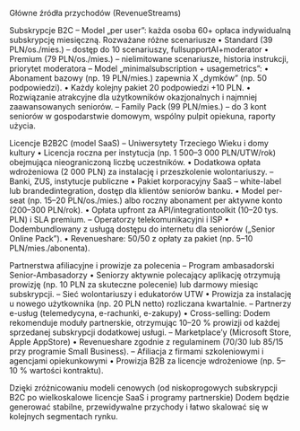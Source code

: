 Główne źródła przychodów (RevenueStreams)

Subskrypcje B2C
– Model „per user”: każda osoba 60+ opłaca indywidualną subskrypcję miesięczną. Rozważane różne scenariusze
• Standard (39 PLN/os./mies.) – dostęp do 10 scenariuszy, fullsupportAI+moderator
• Premium (79 PLN/os./mies.) – nielimitowane scenariusze, historia instrukcji, priorytet moderatora
– Model „minimalsubscription + usagemetrics”:
• Abonament bazowy (np. 19 PLN/mies.) zapewnia X „dymków” (np. 50 podpowiedzi).
• Każdy kolejny pakiet 20 podpowiedzi +10 PLN.
• Rozwiązanie atrakcyjne dla użytkowników okazjonalnych i najmniej zaawansowanych seniorów.
– Family Pack (99 PLN/mies.) – do 3 kont seniorów w gospodarstwie domowym, wspólny pulpit opiekuna, raporty użycia.

Licencje B2B2C (model SaaS)
– Uniwersytety Trzeciego Wieku i domy kultury
• Licencja roczna per instytucja (np. 1 500–3 000 PLN/UTW/rok) obejmująca nieograniczoną liczbę uczestników.
• Dodatkowa opłata wdrożeniowa (2 000 PLN) za instalację i przeszkolenie wolontariuszy.
– Banki, ZUS, instytucje publiczne
• Pakiet korporacyjny SaaS – white-label lub brandedintegration, dostęp dla klientów seniorów banku.
• Model per-seat (np. 15–20 PLN/os./mies.) albo roczny abonament per aktywne konto (200–300 PLN/rok).
• Opłata upfront za API/integrationtoolkit (10–20 tys. PLN) i SLA premium.
– Operatorzy telekomunikacyjni i ISP
• Dodembundlowany z usługą dostępu do internetu dla seniorów („Senior Online Pack”).
• Revenueshare: 50/50 z opłaty za pakiet (np. 5–10 PLN/mies./abonenta).

Partnerstwa afiliacyjne i prowizje za polecenia
– Program ambasadorski Senior-Ambasadorzy
• Seniorzy aktywnie polecający aplikację otrzymują prowizję (np. 10 PLN za skuteczne polecenie) lub darmowy miesiąc subskrypcji.
– Sieć wolontariuszy i edukatorów UTW
• Prowizja za instalację u nowego użytkownika (np. 20 PLN netto) rozliczana kwartalnie.
– Partnerzy e-usług (telemedycyna, e-rachunki, e-zakupy)
• Cross-selling: Dodem rekomenduje moduły partnerskie, otrzymując 10–20 % prowizji od każdej sprzedanej subskrypcji dodatkowej usługi.
– Marketplace’y (Microsoft Store, Apple AppStore)
• Revenueshare zgodnie z regulaminem (70/30 lub 85/15 przy programie Small Business).
– Afiliacja z firmami szkoleniowymi i agencjami opiekunkowymi
• Prowizja B2B za licencje wdrożeniowe (np. 5–10 % wartości kontraktu).

Dzięki zróżnicowaniu modeli cenowych (od niskoprogowych subskrypcji B2C po wielkoskalowe licencje SaaS i programy partnerskie) Dodem będzie generować stabilne, przewidywalne przychody i łatwo skalować się w kolejnych segmentach rynku.
